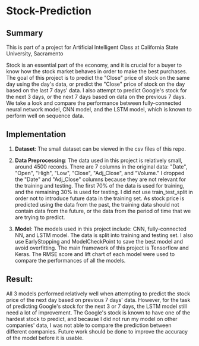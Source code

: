 # Stock-Prediction

## Summary

This is part of a project for Artificial Intelligent Class at California State University, Sacramento

Stock is an essential part of the economy, and it is crucial for a buyer to know how the stock market behaves in order to make the best purchases. The goal of this project is to predict the "Close" price of stock on the same day using the day's data, or predict the "Close" price of stock on the day based on the last 7 days' data. I also attempt to predict Google's stock for the next 3 days, or the next 7 days based on data on the previous 7 days. We take a look and compare the performance between fully-connected neural network model, CNN model, and the LSTM model, which is known to perform well on sequence data.


## Implementation
1. **Dataset**: The small dataset can be viewed in the csv files of this repo.

2. **Data Preprocessing**: The data used in this project is relatively small, around 4500 records. There are 7 columns in the original data: "Date", "Open", "High", "Low", "Close", "Adj_Close", and "Volume." I dropped the "Date" and "Adj_Close" columns because they are not relevant for the training and testing. The first 70% of the data is used for training, and the remaining 30% is used for testing. I did not use train_test_split in order not to introduce future data in the training set. As stock price is predicted using the data from the past, the training data should not contain data from the future, or the data from the period of time that we are trying to predict.


3. **Model**: The models used in this project include: CNN, fully-connected NN, and LSTM model. The data is split into training and testing set. I also use EarlyStopping and ModelCheckPoint to save the best model and avoid overfitting. The main framework of this project is Tensorflow and Keras. The RMSE score and lift chart of each model were used to compare the performances of all the models. 

## Result:
All 3 models performed relatively well when attempting to predict the stock price of the next day based on previous 7 days' data. However, for the task of predicting Google's stock for the next 3 or 7 days, the LSTM model still need a lot of improvement. The Google's stock is known to have one of the hardest stock to predict, and because I did not run my model on other companies' data, I was not able to compare the prediction between different companies. Future work should be done to improve the accuracy of the model before it is usable.  
